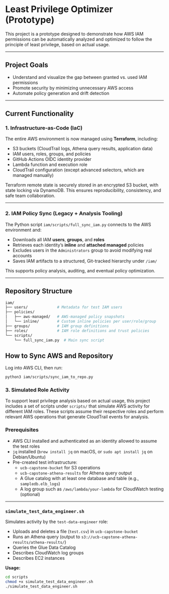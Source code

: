 # Least Privilege Optimizer (Prototype)

This project is a prototype designed to demonstrate how AWS IAM permissions can be automatically analyzed and optimized to follow the principle of least privilege, based on actual usage.

---

## Project Goals

- Understand and visualize the gap between granted vs. used IAM permissions
- Promote security by minimizing unnecessary AWS access
- Automate policy generation and drift detection

---

## Current Functionality

### 1. Infrastructure-as-Code (IaC)

The entire AWS environment is now managed using **Terraform**, including:

- S3 buckets (CloudTrail logs, Athena query results, application data)
- IAM users, roles, groups, and policies
- GitHub Actions OIDC identity provider
- Lambda function and execution role
- CloudTrail configuration (except advanced selectors, which are managed manually)

Terraform remote state is securely stored in an encrypted S3 bucket, with state locking via DynamoDB. This ensures reproducibility, consistency, and safe team collaboration.

---

### 2. IAM Policy Sync (Legacy + Analysis Tooling)

The Python script `iam/scripts/full_sync_iam.py` connects to the AWS environment and:

- Downloads all IAM **users**, **groups**, and **roles**
- Retrieves each identity’s **inline** and **attached managed** policies
- Excludes users in the `Administrators` group to avoid modifying real accounts
- Saves IAM artifacts to a structured, Git-tracked hierarchy under `/iam/`

This supports policy analysis, auditing, and eventual policy optimization.

---

## Repository Structure

```bash
iam/
├── users/             # Metadata for test IAM users
├── policies/
│   ├── aws-managed/   # AWS-managed policy snapshots
│   └── inline/        # Custom inline policies per user/role/group
├── groups/            # IAM group definitions
├── roles/             # IAM role definitions and trust policies
└── scripts/
    └── full_sync_iam.py  # Main sync script
```

## How to Sync AWS and Repository

Log into AWS CLI, then run:

```bash
python3 iam/scripts/sync_iam_to_repo.py
```

### 3. Simulated Role Activity

To support least privilege analysis based on actual usage, this project includes a set of scripts under `scripts/` that simulate AWS activity for different IAM roles. These scripts assume their respective roles and perform relevant AWS operations that generate CloudTrail events for analysis.

### Prerequisites

- AWS CLI installed and authenticated as an identity allowed to assume the test roles
- `jq` installed (`brew install jq` on macOS, or `sudo apt install jq` on Debian/Ubuntu)
- Pre-created test infrastructure:
  - `ucb-capstone-bucket` for S3 operations
  - `ucb-capstone-athena-results` for Athena query output
  - A Glue catalog with at least one database and table (e.g., `sampledb.elb_logs`)
  - A log group such as `/aws/lambda/your-lambda` for CloudWatch testing (optional)

---

### `simulate_test_data_engineer.sh`

Simulates activity by the `test-data-engineer` role:

- Uploads and deletes a file (`test.csv`) in `ucb-capstone-bucket`
- Runs an Athena query (output to `s3://ucb-capstone-athena-results/athena-results/`)
- Queries the Glue Data Catalog
- Describes CloudWatch log groups
- Describes EC2 instances

**Usage:**

```bash
cd scripts
chmod +x simulate_test_data_engineer.sh
./simulate_test_data_engineer.sh
```
